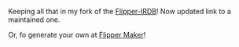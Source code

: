 Keeping all that in my fork of the [Flipper-IRDB](https://github.com/UberGuidoZ/Flipper-IRDB)! Now updated link to a maintained one.

Or, fo generate your own at [Flipper Maker](https://flippermaker.github.io/)!
